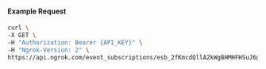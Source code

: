 <!-- Code generated for API Clients. DO NOT EDIT. -->

#### Example Request

```bash
curl \
-X GET \
-H "Authorization: Bearer {API_KEY}" \
-H "Ngrok-Version: 2" \
https://api.ngrok.com/event_subscriptions/esb_2fKmcdQllA2kWgBHMHFHSuJ6gl7/sources/ip_policy_updated.v0
```
